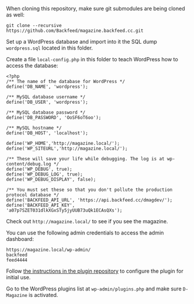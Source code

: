 When cloning this repository, make sure git submodules are being cloned as well:

`git clone --recursive https://github.com/Backfeed/magazine.backfeed.cc.git`

Set up a WordPress database and import into it the SQL dump `wordpress.sql` located in this folder.

Create a file `local-config.php` in this folder to teach WordPress how to access the database:

```
<?php
/** The name of the database for WordPress */
define('DB_NAME', 'wordpress');

/** MySQL database username */
define('DB_USER', 'wordpress');

/** MySQL database password */
define('DB_PASSWORD', 'OoSF6oT6oo');

/** MySQL hostname */
define('DB_HOST', 'localhost');

define('WP_HOME','http://magazine.local/');
define('WP_SITEURL','http://magazine.local/');

/** These will save your life while debugging. The log is at wp-content/debug.log */
define('WP_DEBUG', true);
define('WP_DEBUG_LOG', true);
define('WP_DEBUG_DISPLAY', false);

/** You must set these so that you don't pollute the production protocol database */
define('BACKFEED_API_URL', 'https://api.backfeed.cc/dmagdev/');
define('BACKFEED_API_KEY', 'a07p7SZET031dlkXGxSTy5jyUUB73uQk1ECAsQXs');
```

Check out `http://magazine.local/` to see if you see the magazine.

You can use the following admin credentials to access the admin dashboard:

```
https://magazine.local/wp-admin/
backfeed
feed4444
````

Follow [the instructions in the plugin repository](https://github.com/Backfeed/d-magazine#install-d-magazine) to configure the plugin for initial use.

Go to the WordPress plugins list at `wp-admin/plugins.php` and make sure `D-Magazine` is activated.
